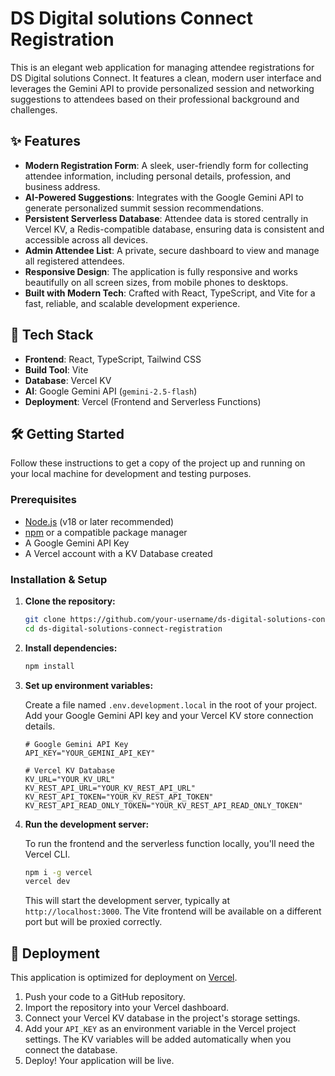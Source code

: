 # DS Digital solutions Connect Registration

This is an elegant web application for managing attendee registrations for DS Digital solutions Connect. It features a clean, modern user interface and leverages the Gemini API to provide personalized session and networking suggestions to attendees based on their professional background and challenges.

## ✨ Features

-   **Modern Registration Form**: A sleek, user-friendly form for collecting attendee information, including personal details, profession, and business address.
-   **AI-Powered Suggestions**: Integrates with the Google Gemini API to generate personalized summit session recommendations.
-   **Persistent Serverless Database**: Attendee data is stored centrally in Vercel KV, a Redis-compatible database, ensuring data is consistent and accessible across all devices.
-   **Admin Attendee List**: A private, secure dashboard to view and manage all registered attendees.
-   **Responsive Design**: The application is fully responsive and works beautifully on all screen sizes, from mobile phones to desktops.
-   **Built with Modern Tech**: Crafted with React, TypeScript, and Vite for a fast, reliable, and scalable development experience.

## 🚀 Tech Stack

-   **Frontend**: React, TypeScript, Tailwind CSS
-   **Build Tool**: Vite
-   **Database**: Vercel KV
-   **AI**: Google Gemini API (`gemini-2.5-flash`)
-   **Deployment**: Vercel (Frontend and Serverless Functions)

## 🛠️ Getting Started

Follow these instructions to get a copy of the project up and running on your local machine for development and testing purposes.

### Prerequisites

-   [Node.js](https://nodejs.org/) (v18 or later recommended)
-   [npm](https://www.npmjs.com/) or a compatible package manager
-   A Google Gemini API Key
-   A Vercel account with a KV Database created

### Installation & Setup

1.  **Clone the repository:**
    ```bash
    git clone https://github.com/your-username/ds-digital-solutions-connect-registration.git
    cd ds-digital-solutions-connect-registration
    ```

2.  **Install dependencies:**
    ```bash
    npm install
    ```

3.  **Set up environment variables:**

    Create a file named `.env.development.local` in the root of your project. Add your Google Gemini API key and your Vercel KV store connection details.
    ```
    # Google Gemini API Key
    API_KEY="YOUR_GEMINI_API_KEY"

    # Vercel KV Database
    KV_URL="YOUR_KV_URL"
    KV_REST_API_URL="YOUR_KV_REST_API_URL"
    KV_REST_API_TOKEN="YOUR_KV_REST_API_TOKEN"
    KV_REST_API_READ_ONLY_TOKEN="YOUR_KV_REST_API_READ_ONLY_TOKEN"
    ```

4.  **Run the development server:**

    To run the frontend and the serverless function locally, you'll need the Vercel CLI.

    ```bash
    npm i -g vercel
    vercel dev
    ```
    This will start the development server, typically at `http://localhost:3000`. The Vite frontend will be available on a different port but will be proxied correctly.

## 🚢 Deployment

This application is optimized for deployment on [Vercel](https://vercel.com/).

1.  Push your code to a GitHub repository.
2.  Import the repository into your Vercel dashboard.
3.  Connect your Vercel KV database in the project's storage settings.
4.  Add your `API_KEY` as an environment variable in the Vercel project settings. The KV variables will be added automatically when you connect the database.
5.  Deploy! Your application will be live.